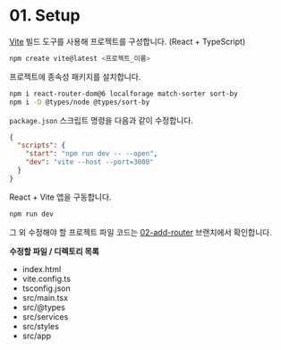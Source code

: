 # 01. Setup

[Vite](https://vitejs.dev) 빌드 도구를 사용해 프로젝트를 구성합니다. (React + TypeScript)

```bash
npm create vite@latest <프로젝트_이름>
```

프로젝트에 종속성 패키지를 설치합니다.

```bash
npm i react-router-dom@6 localforage match-sorter sort-by
npm i -D @types/node @types/sort-by
```

`package.json` 스크립트 명령을 다음과 같이 수정합니다.

```json
{
  "scripts": {
    "start": "npm run dev -- --open",
    "dev": "vite --host --port=3000"
  }
}
```

React + Vite 앱을 구동합니다.

```bash
npm run dev
```

그 외 수정해야 할 프로젝트 파일 코드는 [02-add-router](https://github.com/yamoo9/react-router-v6.4/tree/02-add-router) 브랜치에서 확인합니다.

**수정할 파일 / 디렉토리 목록**

- index.html
- vite.config.ts
- tsconfig.json
- src/main.tsx
- src/@types
- src/services
- src/styles
- src/app
